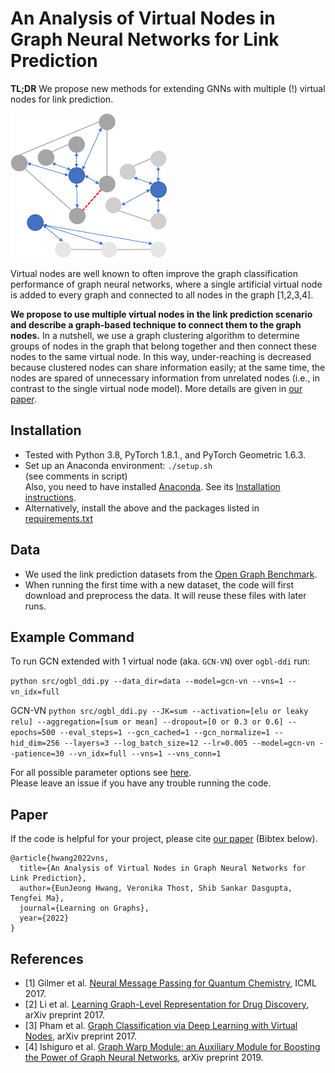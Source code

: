 # An Analysis of Virtual Nodes in Graph Neural Networks for Link Prediction

**TL;DR**
We propose new methods for extending GNNs with multiple (!) virtual nodes for link prediction.


<p align="center">

![](./pic.png)

</p>


Virtual nodes are well known to often improve the graph classification performance of graph neural networks, where a single artificial virtual node is added to every graph and connected to all nodes in the graph [1,2,3,4]. 

**We propose to use multiple virtual nodes in the link prediction scenario and describe a graph-based technique to connect them to the graph nodes.** 
In a nutshell, we use a graph clustering algorithm to determine groups of nodes in the graph that belong together and then connect these nodes to the same virtual node. In this way, under-reaching is decreased because clustered nodes can share information easily; at the same time, the nodes are spared of unnecessary information from unrelated nodes (i.e., in contrast to the single virtual node model).
More details are given in [our paper](https://openreview.net/pdf?id=dI6KBKNRp7).
## Installation
* Tested with Python 3.8, PyTorch 1.8.1., and PyTorch Geometric 1.6.3.
* Set up an Anaconda environment: `./setup.sh` 
<br/>(see comments in script)
<br/> Also, you need to have installed [Anaconda](https://www.anaconda.com/products/individual#Downloads). See its [Installation instructions](https://docs.anaconda.com/anaconda/install/).
* Alternatively, install the above and the packages listed in [requirements.txt](requirements.txt)

## Data

* We used the link prediction datasets from the [Open Graph Benchmark](https://ogb.stanford.edu/). 
* When running the first time with a new dataset, the code will first download and preprocess the data. It will reuse these files with later runs.


## Example Command
To run GCN extended with 1 virtual node (aka. `GCN-VN`) over `ogbl-ddi` run:
    
`python src/ogbl_ddi.py --data_dir=data --model=gcn-vn --vns=1 --vn_idx=full`

GCN-VN
`python src/ogbl_ddi.py --JK=sum --activation=[elu or leaky relu] --aggregation=[sum or mean] --dropout=[0 or 0.3 or 0.6] --epochs=500 --eval_steps=1 --gcn_cached=1 --gcn_normalize=1 --hid_dim=256 --layers=3 --log_batch_size=12 --lr=0.005 --model=gcn-vn --patience=30 --vn_idx=full --vns=1 --vns_conn=1`

For all possible parameter options see [here](./src/utils/parser.py).
<br/>Please leave an issue if you have any trouble running the code.

## Paper

If the code is helpful for your project, please cite [our paper](https://openreview.net/pdf?id=dI6KBKNRp7) (Bibtex below).
```
@article{hwang2022vns,
  title={An Analysis of Virtual Nodes in Graph Neural Networks for Link Prediction},
  author={EunJeong Hwang, Veronika Thost, Shib Sankar Dasgupta, Tengfei Ma},
  journal={Learning on Graphs},
  year={2022}
}
```

## References

* [1] Gilmer et al. [Neural Message Passing for Quantum Chemistry](https://arxiv.org/pdf/1704.01212.pdf), ICML 2017.
* [2] Li et al. [Learning Graph-Level Representation for Drug Discovery](http://arxiv.org/abs/1709.03741), arXiv preprint 2017.
* [3]  Pham et al. [Graph Classification via Deep Learning with Virtual Nodes](https://arxiv.org/pdf/1708.04357.pdf), arXiv preprint 2017.
* [4]  Ishiguro et al. [Graph Warp Module: an Auxiliary Module for Boosting the Power of Graph Neural Networks](https://arxiv.org/pdf/1902.01020.pdf), arXiv preprint 2019.


